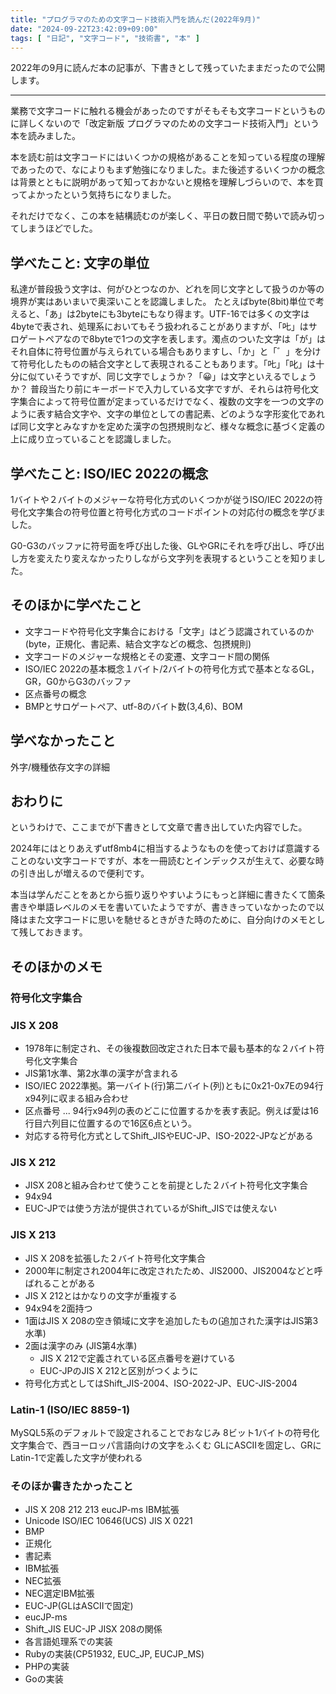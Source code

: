 ```yaml
---
title: "プログラマのための文字コード技術入門を読んだ(2022年9月)"
date: "2024-09-22T23:42:09+09:00"
tags: [ "日記", "文字コード", "技術書", "本" ]
---
```


2022年の9月に読んだ本の記事が、下書きとして残っていたままだったので公開します。

---

業務で文字コードに触れる機会があったのですがそもそも文字コードというものに詳しくないので「改定新版 プログラマのための文字コード技術入門」という本を読みました。

本を読む前は文字コードにはいくつかの規格があることを知っている程度の理解であったので、なによりもまず勉強になりました。また後述するいくつかの概念は背景とともに説明があって知っておかないと規格を理解しづらいので、本を買ってよかったという気持ちになりました。

それだけでなく、この本を結構読むのが楽しく、平日の数日間で勢いで読み切ってしまうほどでした。

## 学べたこと: 文字の単位

私達が普段扱う文字は、何がひとつなのか、どれを同じ文字として扱うのか等の境界が実はあいまいで奥深いことを認識しました。
たとえばbyte(8bit)単位で考えると、「あ」は2byteにも3byteにもなり得ます。UTF-16では多くの文字は4byteで表され、処理系においてもそう扱われることがありますが、「𠮟」はサロゲートペアなので8byteで1つの文字を表します。濁点のついた文字は「が」はそれ自体に符号位置が与えられている場合もありますし、「か」と「゛」を分けて符号化したものの結合文字として表現されることもあります。「𠮟」「叱」は十分に似ていそうですが、同じ文字でしょうか？「😀」は文字といえるでしょうか？
普段当たり前にキーボードで入力している文字ですが、それらは符号化文字集合によって符号位置が定まっているだけでなく、複数の文字を一つの文字のように表す結合文字や、文字の単位としての書記素、どのような字形変化であれば同じ文字とみなすかを定めた漢字の包摂規則など、様々な概念に基づく定義の上に成り立っていることを認識しました。

## 学べたこと: ISO/IEC 2022の概念

1バイトや２バイトのメジャーな符号化方式のいくつかが従うISO/IEC 2022の符号化文字集合の符号位置と符号化方式のコードポイントの対応付の概念を学びました。

G0-G3のバッファに符号面を呼び出した後、GLやGRにそれを呼び出し、呼び出し方を変えたり変えなかったりしながら文字列を表現するということを知りました。

## そのほかに学べたこと
- 文字コードや符号化文字集合における「文字」はどう認識されているのか (byte，正規化、書記素、結合文字などの概念、包摂規則)
- 文字コードのメジャーな規格とその変遷、文字コード間の関係
- ISO/IEC 2022の基本概念１バイト/2バイトの符号化方式で基本となるGL，GR，G0からG3のバッファ
- 区点番号の概念
- BMPとサロゲートペア、utf-8のバイト数(3,4,6)、BOM

## 学べなかったこと

外字/機種依存文字の詳細

## おわりに

というわけで、ここまでが下書きとして文章で書き出していた内容でした。

2024年にはとりあえずutf8mb4に相当するようなものを使っておけば意識することのない文字コードですが、本を一冊読むとインデックスが生えて、必要な時の引き出しが増えるので便利です。

本当は学んだことをあとから振り返りやすいようにもっと詳細に書きたくて箇条書きや単語レベルのメモを書いていたようですが、書ききっていなかったので以降はまた文字コードに思いを馳せるときがきた時のために、自分向けのメモとして残しておきます。

## そのほかのメモ

### 符号化文字集合

### JIS X 208

- 1978年に制定され、その後複数回改定された日本で最も基本的な２バイト符号化文字集合
- JIS第1水準、第2水準の漢字が含まれる
- ISO/IEC 2022準拠。第一バイト(行)第二バイト(列)ともに0x21-0x7Eの94行x94列に収まる組み合わせ
- 区点番号 ... 94行x94列の表のどこに位置するかを表す表記。例えば愛は16行目六列目に位置するので16区6点という。
- 対応する符号化方式としてShift_JISやEUC-JP、ISO-2022-JPなどがある

### JIS X 212

- JISX 208と組み合わせて使うことを前提とした２バイト符号化文字集合
- 94x94
- EUC-JPでは使う方法が提供されているがShift_JISでは使えない

### JIS X 213

- JIS X 208を拡張した２バイト符号化文字集合
- 2000年に制定され2004年に改定されたため、JIS2000、JIS2004などと呼ばれることがある
- JIS X 212とはかなりの文字が重複する
- 94x94を2面持つ
- 1面はJIS X 208の空き領域に文字を追加したもの(追加された漢字はJIS第3水準)
- 2面は漢字のみ (JIS第4水準)
  - JIS X 212で定義されている区点番号を避けている
  - EUC-JPのJIS X 212と区別がつくように
- 符号化方式としてはShift_JIS-2004、ISO-2022-JP、EUC-JIS-2004

### Latin-1 (ISO/IEC 8859-1)

MySQL5系のデフォルトで設定されることでおなじみ
8ビット1バイトの符号化文字集合で、西ヨーロッパ言語向けの文字をふくむ
GLにASCIIを固定し、GRにLatin-1で定義した文字が使われる

### そのほか書きたかったこと

- JIS X 208 212 213 eucJP-ms IBM拡張
- Unicode ISO/IEC 10646(UCS) JIS X 0221
- BMP
- 正規化
- 書記素
- IBM拡張
- NEC拡張
- NEC選定IBM拡張
- EUC-JP(GLはASCIIで固定)
- eucJP-ms
- Shift_JIS EUC-JP JISX 208の関係
- 各言語処理系での実装
 - Rubyの実装(CP51932, EUC_JP, EUCJP_MS)
 - PHPの実装
 - Goの実装
